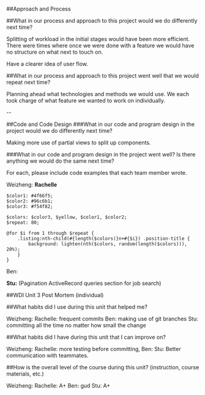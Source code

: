 ##Approach and Process

##What in our process and approach to this project would we do differently next time?

Splitting of workload in the initial stages would have been more efficient. There were times where once we were done with a feature we would have no structure on what next to touch on.

Have a clearer idea of user flow. 

##What in our process and approach to this project went well that we would repeat next time?

Planning ahead what technologies and methods we would use. We each took charge of what feature we wanted to work on individually.

--

##Code and Code Design
###What in our code and program design in the project would we do differently next time?

Making more use of partial views to split up components. 

###What in our code and program design in the project went well? Is there anything we would do the same next time?

For each, please include code examples that each team member wrote.

Weizheng: 
**Rachelle**
```$yellow: #fbd864;
$color1: #4f66f5;
$color2: #96c6b1;
$color3: #f54f82;

$colors: $color3, $yellow, $color1, $color2;
$repeat: 80;

@for $i from 1 through $repeat {
    .listing:nth-child(#{length($colors)}n+#{$i}) .position-title {
        background: lighten(nth($colors, random(length($colors))), 20%);
    }
}
```

Ben: 

**Stu:**
(Pagination ActiveRecord queries section for job search) 

##WDI Unit 3 Post Mortem (individual)

##What habits did I use during this unit that helped me?

Weizheng:
Rachelle: frequent commits
Ben: making use of git branches
Stu: committing all the time no matter how small the change

##What habits did I have during this unit that I can improve on?

Weizheng:
Rachelle: more testing before committing, 
Ben: 
Stu: Better communication with teammates.

##How is the overall level of the course during this unit? (instruction, course materials, etc.)

Weizheng:
Rachelle: A+
Ben: gud
Stu: A+